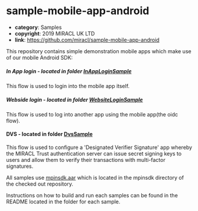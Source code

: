 # sample-mobile-app-android

* **category**: Samples
* **copyright**: 2019 MIRACL UK LTD
* **link**: https://github.com/miracl/sample-mobile-app-android

This repository contains simple demonstration mobile apps which make use of our mobile Android SDK:
##### In App login - located in folder [InAppLoginSample](InAppLoginSample/README.md)
This flow is used to login into the mobile app itself.

##### Webside login - located in folder [WebsiteLoginSample](WebsiteLoginSample/README.md)
This flow is used to log into another app using the mobile app(the oidc flow).

#### DVS - located in folder [DvsSample](DvsSample/README.md)
This flow is used to configure a 'Designated Verifier Signature' app whereby the MIRACL Trust authentication server can issue secret signing keys to users and allow them to verify their transactions with multi-factor signatures.

All samples use [mpinsdk.aar](https://github.com/miracl/mfa-client-sdk-android) which is located in the mpinsdk directory of the checked out repository.

Instructions on how to build and run each samples can be found in the README located in the folder for each sample.